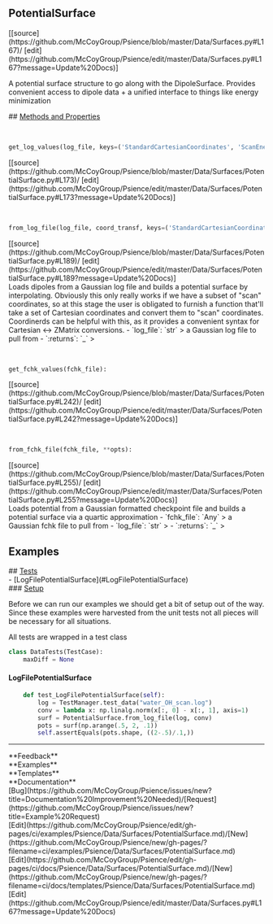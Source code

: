 ## <a id="Psience.Data.Surfaces.PotentialSurface">PotentialSurface</a> 

<div class="docs-source-link" markdown="1">
[[source](https://github.com/McCoyGroup/Psience/blob/master/Data/Surfaces.py#L167)/
[edit](https://github.com/McCoyGroup/Psience/edit/master/Data/Surfaces.py#L167?message=Update%20Docs)]
</div>

A potential surface structure to go along with the DipoleSurface.
Provides convenient access to dipole data + a unified interface to things like energy minimization







<div class="collapsible-section">
 <div class="collapsible-section collapsible-section-header" markdown="1">
## <a class="collapse-link" data-toggle="collapse" href="#methods" markdown="1"> Methods and Properties</a> <a class="float-right" data-toggle="collapse" href="#methods"><i class="fa fa-chevron-down"></i></a>
 </div>
 <div class="collapsible-section collapsible-section-body collapse show" id="methods" markdown="1">
 
<a id="Psience.Data.Surfaces.PotentialSurface.get_log_values" class="docs-object-method">&nbsp;</a> 
```python
get_log_values(log_file, keys=('StandardCartesianCoordinates', 'ScanEnergies')): 
```
<div class="docs-source-link" markdown="1">
[[source](https://github.com/McCoyGroup/Psience/blob/master/Data/Surfaces/PotentialSurface.py#L173)/
[edit](https://github.com/McCoyGroup/Psience/edit/master/Data/Surfaces/PotentialSurface.py#L173?message=Update%20Docs)]
</div>


<a id="Psience.Data.Surfaces.PotentialSurface.from_log_file" class="docs-object-method">&nbsp;</a> 
```python
from_log_file(log_file, coord_transf, keys=('StandardCartesianCoordinates', 'ScanEnergies'), tol=0.001, **opts): 
```
<div class="docs-source-link" markdown="1">
[[source](https://github.com/McCoyGroup/Psience/blob/master/Data/Surfaces/PotentialSurface.py#L189)/
[edit](https://github.com/McCoyGroup/Psience/edit/master/Data/Surfaces/PotentialSurface.py#L189?message=Update%20Docs)]
</div>
Loads dipoles from a Gaussian log file and builds a potential surface by interpolating.
Obviously this only really works if we have a subset of "scan" coordinates, so at this stage the user is obligated
to furnish a function that'll take a set of Cartesian coordinates and convert them to "scan" coordinates.
Coordinerds can be helpful with this, as it provides a convenient syntax for Cartesian <-> ZMatrix conversions.
  - `log_file`: `str`
    > a Gaussian log file to pull from
  - `:returns`: `_`
    >


<a id="Psience.Data.Surfaces.PotentialSurface.get_fchk_values" class="docs-object-method">&nbsp;</a> 
```python
get_fchk_values(fchk_file): 
```
<div class="docs-source-link" markdown="1">
[[source](https://github.com/McCoyGroup/Psience/blob/master/Data/Surfaces/PotentialSurface.py#L242)/
[edit](https://github.com/McCoyGroup/Psience/edit/master/Data/Surfaces/PotentialSurface.py#L242?message=Update%20Docs)]
</div>


<a id="Psience.Data.Surfaces.PotentialSurface.from_fchk_file" class="docs-object-method">&nbsp;</a> 
```python
from_fchk_file(fchk_file, **opts): 
```
<div class="docs-source-link" markdown="1">
[[source](https://github.com/McCoyGroup/Psience/blob/master/Data/Surfaces/PotentialSurface.py#L255)/
[edit](https://github.com/McCoyGroup/Psience/edit/master/Data/Surfaces/PotentialSurface.py#L255?message=Update%20Docs)]
</div>
Loads potential from a Gaussian formatted checkpoint file and builds a potential surface via a quartic approximation
  - `fchk_file`: `Any`
    > a Gaussian fchk file to pull from
  - `log_file`: `str`
    > 
  - `:returns`: `_`
    >
 </div>
</div>




## Examples













<div class="collapsible-section">
 <div class="collapsible-section collapsible-section-header" markdown="1">
## <a class="collapse-link" data-toggle="collapse" href="#Tests-769a04" markdown="1"> Tests</a> <a class="float-right" data-toggle="collapse" href="#Tests-769a04"><i class="fa fa-chevron-down"></i></a>
 </div>
 <div class="collapsible-section collapsible-section-body collapse show" id="Tests-769a04" markdown="1">
 - [LogFilePotentialSurface](#LogFilePotentialSurface)

<div class="collapsible-section">
 <div class="collapsible-section collapsible-section-header" markdown="1">
### <a class="collapse-link" data-toggle="collapse" href="#Setup-ca6e58" markdown="1"> Setup</a> <a class="float-right" data-toggle="collapse" href="#Setup-ca6e58"><i class="fa fa-chevron-down"></i></a>
 </div>
 <div class="collapsible-section collapsible-section-body collapse show" id="Setup-ca6e58" markdown="1">
 
Before we can run our examples we should get a bit of setup out of the way.
Since these examples were harvested from the unit tests not all pieces
will be necessary for all situations.

All tests are wrapped in a test class
```python
class DataTests(TestCase):
    maxDiff = None
```

 </div>
</div>

#### <a name="LogFilePotentialSurface">LogFilePotentialSurface</a>
```python
    def test_LogFilePotentialSurface(self):
        log = TestManager.test_data("water_OH_scan.log")
        conv = lambda x: np.linalg.norm(x[:, 0] - x[:, 1], axis=1)
        surf = PotentialSurface.from_log_file(log, conv)
        pots = surf(np.arange(.5, 2, .1))
        self.assertEquals(pots.shape, ((2-.5)/.1,))
```

 </div>
</div>






---


<div markdown="1" class="text-secondary">
<div class="container">
  <div class="row">
   <div class="col" markdown="1">
**Feedback**   
</div>
   <div class="col" markdown="1">
**Examples**   
</div>
   <div class="col" markdown="1">
**Templates**   
</div>
   <div class="col" markdown="1">
**Documentation**   
</div>
   <div class="col" markdown="1">
   
</div>
   <div class="col" markdown="1">
   
</div>
   <div class="col" markdown="1">
   
</div>
</div>
  <div class="row">
   <div class="col" markdown="1">
[Bug](https://github.com/McCoyGroup/Psience/issues/new?title=Documentation%20Improvement%20Needed)/[Request](https://github.com/McCoyGroup/Psience/issues/new?title=Example%20Request)   
</div>
   <div class="col" markdown="1">
[Edit](https://github.com/McCoyGroup/Psience/edit/gh-pages/ci/examples/Psience/Data/Surfaces/PotentialSurface.md)/[New](https://github.com/McCoyGroup/Psience/new/gh-pages/?filename=ci/examples/Psience/Data/Surfaces/PotentialSurface.md)   
</div>
   <div class="col" markdown="1">
[Edit](https://github.com/McCoyGroup/Psience/edit/gh-pages/ci/docs/Psience/Data/Surfaces/PotentialSurface.md)/[New](https://github.com/McCoyGroup/Psience/new/gh-pages/?filename=ci/docs/templates/Psience/Data/Surfaces/PotentialSurface.md)   
</div>
   <div class="col" markdown="1">
[Edit](https://github.com/McCoyGroup/Psience/edit/master/Data/Surfaces.py#L167?message=Update%20Docs)   
</div>
   <div class="col" markdown="1">
   
</div>
   <div class="col" markdown="1">
   
</div>
   <div class="col" markdown="1">
   
</div>
</div>
</div>
</div>